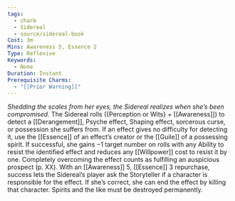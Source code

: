 ```yaml
---
tags:
  - charm
  - Sidereal
  - source/sidereal-book
Cost: 3m
Mins: Awareness 5, Essence 2
Type: Reflexive
Keywords:
  - None
Duration: Instant
Prerequisite Charms:
  - "[[Prior Warning]]"
---
```

*Shedding the scales from her eyes, the Sidereal realizes when she’s been compromised.*
The Sidereal rolls ({Perception or Wits} + [[Awareness]]) to detect a [[Derangement]], Psyche effect, Shaping effect, sorcerous curse, or possession she suffers from. If an effect gives no difficulty for detecting it, use the [[Essence]] of an effect’s creator or the [[Guile]] of a possessing spirit. If successful, she gains −1 target number on rolls with any Ability to resist the identified effect and reduces any [[Willpower]] cost to resist it by one. Completely overcoming the effect counts as fulfilling an auspicious prospect (p. XX). With an [[Awareness]] 5, [[Essence]] 3 repurchase, success lets the Sidereal’s player ask the Storyteller if a character is responsible for the effect. If she’s correct, she can end the effect by killing that character. Spirits and the like must be destroyed permanently.